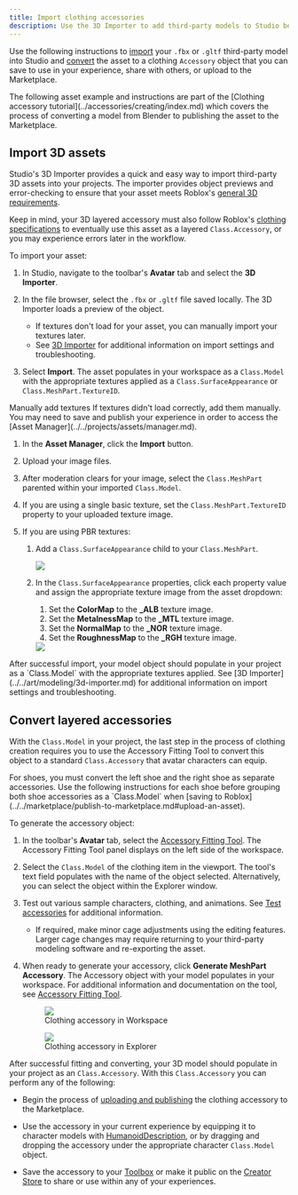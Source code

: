 ```yaml
---
title: Import clothing accessories
description: Use the 3D Importer to add third-party models to Studio before using the Accessory Fitting Tool to convert the model to an Accessory.
---
```


Use the following instructions to [import](#import-3d-assets) your `.fbx` or `.gltf` third-party model into Studio and [convert](#convert-layered-accessories) the asset to a clothing `Accessory` object that you can save to use in your experience, share with others, or upload to the Marketplace.

<Alert severity ='info'>
The following asset example and instructions are part of the [Clothing accessory tutorial](../accessories/creating/index.md) which covers the process of converting a model from Blender to publishing the asset to the Marketplace.
</Alert>

## Import 3D assets

Studio's 3D Importer provides a quick and easy way to import third-party 3D assets into your projects. The importer provides object previews and error-checking to ensure that your asset meets Roblox's [general 3D requirements](../modeling/specifications.md).

Keep in mind, your 3D layered accessory must also follow Roblox's [clothing specifications](../accessories/clothing-specifications.md) to eventually use this asset as a layered `Class.Accessory`, or you may experience errors later in the workflow.

To import your asset:

1. In Studio, navigate to the toolbar's **Avatar** tab and select the **3D Importer**.
2. In the file browser, select the `.fbx` or `.gltf` file saved locally. The 3D Importer loads a preview of the object.

   - If textures don't load for your asset, you can manually import your textures later.
   - See [3D Importer](../../art/modeling/3d-importer.md) for additional information on import settings and troubleshooting.

3. Select **Import**. The asset populates in your workspace as a `Class.Model` with the appropriate textures applied as a `Class.SurfaceAppearance` or `Class.MeshPart.TextureID`.

<BaseAccordion>
<AccordionSummary>Manually add textures</AccordionSummary>
<AccordionDetails>
 If textures didn't load correctly, add them manually. You may need to save and publish your experience in order to access the [Asset Manager](../../projects/assets/manager.md).

1.  In the **Asset Manager**, click the **Import** button.
2.  Upload your image files.
3.  After moderation clears for your image, select the `Class.MeshPart` parented within your imported `Class.Model`.
4.  If you are using a single basic texture, set the `Class.MeshPart.TextureID` property to your uploaded texture image.
5.  If you are using PBR textures:

    1. Add a `Class.SurfaceAppearance` child to your `Class.MeshPart`.

       <img src="../../assets/art/accessories/creating-rigid/Adding-Surface-Appearance.png" />

    2. In the `Class.SurfaceAppearance` properties, click each property value and assign the appropriate texture image from the asset dropdown:

       1. Set the **ColorMap** to the **\_ALB** texture image.
       2. Set the **MetalnessMap** to the **\_MTL** texture image.
       3. Set the **NormalMap** to the **\_NOR** texture image.
       4. Set the **RoughnessMap** to the **\_RGH** texture image.

       <img src="../../assets/art/accessories/creating-rigid/Surface-Appearance-Asset-Dropdown.png" />

</AccordionDetails>
</BaseAccordion>

<Alert severity = 'success'>
After successful import, your model object should populate in your project as a `Class.Model` with the appropriate textures applied. See [3D Importer](../../art/modeling/3d-importer.md) for additional information on import settings and troubleshooting.
</Alert>

## Convert layered accessories

With the `Class.Model` in your project, the last step in the process of clothing creation requires you to use the Accessory Fitting Tool to convert this object to a standard `Class.Accessory` that avatar characters can equip.

<Alert severity = 'warning'>
For shoes, you must convert the left shoe and the right shoe as separate accessories. Use the following instructions for each shoe before grouping both shoe accessories as a `Class.Model` when [saving to Roblox](../../marketplace/publish-to-marketplace.md#upload-an-asset).
</Alert>

To generate the accessory object:

1. In the toolbar's **Avatar** tab, select the [Accessory Fitting Tool](../accessories/accessory-fitting-tool.md). The Accessory Fitting Tool panel displays on the left side of the workspace.
2. Select the `Class.Model` of the clothing item in the viewport. The tool's text field populates with the name of the object selected. Alternatively, you can select the object within the Explorer window.
3. Test out various sample characters, clothing, and animations. See [Test accessories](../../art/accessories/accessory-fitting-tool.md#test-accessories) for additional information.
   - If required, make minor cage adjustments using the editing features. Larger cage changes may require returning to your third-party modeling software and re-exporting the asset.
4. When ready to generate your accessory, click **Generate MeshPart Accessory**. The Accessory object with your model populates in your workspace.
   For additional information and documentation on the tool, see [Accessory Fitting Tool](../../art/accessories/accessory-fitting-tool.md).

      <GridContainer numColumns="2">
      <figure>
         <img src="../../assets/art/accessories/creating/Exporting-Clothing-in-Studio-Highlight.png" />
         <figcaption>Clothing accessory in Workspace</figcaption>
      </figure>
      <figure>
         <img src="../../assets/art/accessories/creating/Exporting-Accessory-Explorer.png" />
         <figcaption>Clothing accessory in Explorer</figcaption>
      </figure>
      </GridContainer>

After successful fitting and converting, your 3D model should populate in your project as an `Class.Accessory`. With this `Class.Accessory` you can perform any of the following:

- Begin the process of [uploading and publishing](../../marketplace/publish-to-marketplace.md#upload-an-asset) the clothing accessory to the Marketplace.

- Use the accessory in your current experience by equipping it to character models with [HumanoidDescription](../../characters/appearance.md#manually-modify-appearance), or by dragging and dropping the accessory under the appropriate character `Class.Model` object.

- Save the accessory to your [Toolbox](../../projects/assets/toolbox.md) or make it public on the [Creator Store](../../production/creator-store.md) to share or use within any of your experiences.
